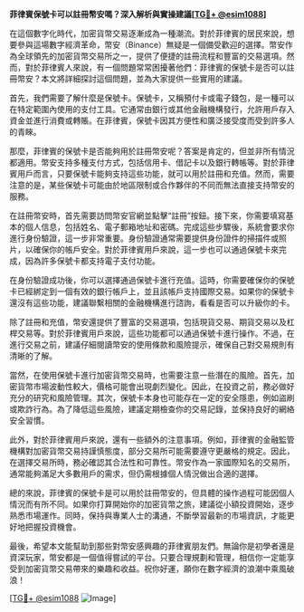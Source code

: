 **菲律賓保號卡可以註冊幣安嗎？深入解析與實操建議[[TG💪+ @esim1088](https://t.me/s/esim1088)]**

在這個數字化時代，加密貨幣交易逐漸成為一種潮流。對於菲律賓的居民來說，想要參與這場數字經濟革命，幣安（Binance）無疑是一個備受歡迎的選擇。幣安作為全球領先的加密貨幣交易所之一，提供了便捷的註冊流程和豐富的交易選項。然而，對於菲律賓人來說，有一個問題常常困擾著他們：菲律賓的保號卡是否可以註冊幣安？本文將詳細探討這個問題，並為大家提供一些實用的建議。

首先，我們需要了解什麼是保號卡。保號卡，又稱預付卡或電子錢包，是一種可以在特定範圍內使用的支付工具。它通常由銀行或其他金融機構發行，允許用戶存入資金並進行消費或轉賬。在菲律賓，保號卡因其方便性和廣泛接受度而受到許多人的青睞。

那麼，菲律賓的保號卡是否能夠用於註冊幣安呢？答案是肯定的，但並非所有情況都適用。幣安支持多種支付方式，包括信用卡、借記卡以及銀行轉帳等。對於菲律賓用戶而言，只要保號卡能夠支持這些功能，就可以用於註冊和充值。然而，需要注意的是，某些保號卡可能由於地區限制或合作夥伴的不同而無法直接支持幣安的服務。

在註冊幣安時，首先需要訪問幣安官網並點擊“註冊”按鈕。接下來，你需要填寫基本的個人信息，包括姓名、電子郵箱地址和密碼。完成這些步驟後，系統會要求你進行身份驗證，這一步非常重要。身份驗證通常需要提供身份證件的掃描件或照片，以確保你的帳戶安全。對於菲律賓用戶來說，這一步也可以通過保號卡來完成，因為許多保號卡都支持電子支付功能。

在身份驗證成功後，你可以選擇通過保號卡進行充值。這時，你需要確保你的保號卡已經綁定到一個有效的銀行帳戶上，並且該帳戶支持國際交易。如果你的保號卡還沒有這些功能，建議聯繫相關的金融機構進行諮詢，看看是否可以升級你的卡。

除了註冊和充值，幣安還提供了豐富的交易選項，包括現貨交易、期貨交易以及杠桿交易等。對於菲律賓用戶來說，這些功能都可以通過保號卡進行操作。不過，在進行交易之前，建議仔細閱讀幣安的使用條款和風險提示，確保自己對交易規則有清晰的了解。

當然，在使用保號卡進行加密貨幣交易時，也需要注意一些潛在的風險。首先，加密貨幣市場波動性較大，價格可能會出現劇烈變化。因此，在投資之前，務必做好充分的研究和風險管理。其次，保號卡本身也可能存在一定的安全隱患，例如盜刷或欺詐行為。為了降低這些風險，建議定期檢查你的交易記錄，並保持良好的網絡安全習慣。

此外，對於菲律賓用戶來說，還有一些額外的注意事項。例如，菲律賓的金融監管機構對加密貨幣交易持謹慎態度，部分交易所可能需要遵守更嚴格的規定。因此，在選擇交易所時，務必確認其合法性和可靠性。幣安作為一家國際知名的交易所，通常能夠滿足大多數用戶的需求，但仍需根據個人情況做出合適的選擇。

總的來說，菲律賓的保號卡是可以用於註冊幣安的，但具體的操作過程可能因個人情況而有所不同。如果你打算開始你的加密貨幣之旅，建議從小額投資開始，逐步熟悉市場運作。同時，保持與專業人士的溝通，不斷學習最新的市場資訊，才能更好地把握投資機會。

最後，希望本文能幫助到那些對幣安感興趣的菲律賓朋友們。無論你是初學者還是資深玩家，幣安都是一個值得嘗試的平台。只要合理規劃和管理，相信你一定能享受到加密貨幣交易帶來的樂趣和收益。祝你好運，願你在數字經濟的浪潮中乘風破浪！

[[TG💪+ @esim1088](https://t.me/s/esim1088) ![Image](https://i.postimg.cc/4NQfJmqS/Snipaste-2025-05-13-00-14-12.png)]